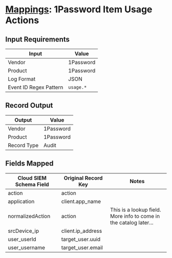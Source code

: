 # [Mappings](README.md): 1Password Item Usage Actions

## Input Requirements

|Input|Value|
|-----|-----|
|Vendor|1Password|
|Product|1Password|
|Log Format|JSON|
|Event ID Regex Pattern|`usage.*`|

## Record Output

|Output|Value|
|------|-----|
|Vendor|1Password|
|Product|1Password|
|Record Type|Audit|

## Fields Mapped

|Cloud SIEM Schema Field|Original Record Key|Notes|
|-----------------------|-------------------|-----|
|action|action||
|application|client.app_name||
|normalizedAction|action|This is a lookup field. More info to come in the catalog later...|
|srcDevice_ip|client.ip_address||
|user_userId|target_user.uuid||
|user_username|target_user.email||

